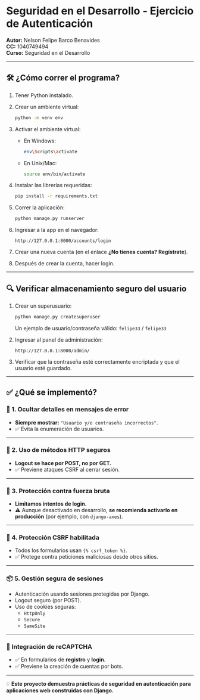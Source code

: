 # Seguridad en el Desarrollo - Ejercicio de Autenticación

**Autor:** Nelson Felipe Barco Benavides  
**CC:** 1040749494  
**Curso:** Seguridad en el Desarrollo

---

## 🛠️ ¿Cómo correr el programa?

1. Tener Python instalado.
2. Crear un ambiente virtual:

   ```bash
   python -m venv env
   ```

3. Activar el ambiente virtual:

   - En Windows:

     ```bash
     env\Scripts\activate
     ```

   - En Unix/Mac:

     ```bash
     source env/bin/activate
     ```

4. Instalar las librerías requeridas:

   ```bash
   pip install -r requirements.txt
   ```

5. Correr la aplicación:

   ```bash
   python manage.py runserver
   ```

6. Ingresar a la app en el navegador:

   ```
   http://127.0.0.1:8000/accounts/login
   ```

7. Crear una nueva cuenta (en el enlace **¿No tienes cuenta? Regístrate**).
8. Después de crear la cuenta, hacer login.

---

## 🔍 Verificar almacenamiento seguro del usuario

1. Crear un superusuario:

   ```bash
   python manage.py createsuperuser
   ```

   Un ejemplo de usuario/contraseña válido: `felipe33` / `felipe33`

2. Ingresar al panel de administración:

   ```
   http://127.0.0.1:8000/admin/
   ```

3. Verificar que la contraseña esté correctamente encriptada y que el usuario esté guardado.

---

## ✅ ¿Qué se implementó?

### 🔐 1. Ocultar detalles en mensajes de error

- **Siempre mostrar:** `"Usuario y/o contraseña incorrectos"`.
- ✅ Evita la enumeración de usuarios.

---

### 🔄 2. Uso de métodos HTTP seguros

- **Logout se hace por POST, no por GET.**
- ✅ Previene ataques CSRF al cerrar sesión.

---

### 🚫 3. Protección contra fuerza bruta

- **Limitamos intentos de login.**
- ⚠️ Aunque desactivado en desarrollo, **se recomienda activarlo en producción** (por ejemplo, con `django-axes`).

---

### 🧪 4. Protección CSRF habilitada

- Todos los formularios usan `{% csrf_token %}`.
- ✅ Protege contra peticiones maliciosas desde otros sitios.

---

### 📦 5. Gestión segura de sesiones

- Autenticación usando sesiones protegidas por Django.
- Logout seguro (por POST).
- Uso de cookies seguras:
  - `HttpOnly`
  - `Secure`
  - `SameSite`

---

### 🤖 Integración de reCAPTCHA

- ✅ En formularios de **registro** y **login**.
- ✅ Previene la creación de cuentas por bots.

---

💡 **Este proyecto demuestra prácticas de seguridad en autenticación para aplicaciones web construidas con Django.**
